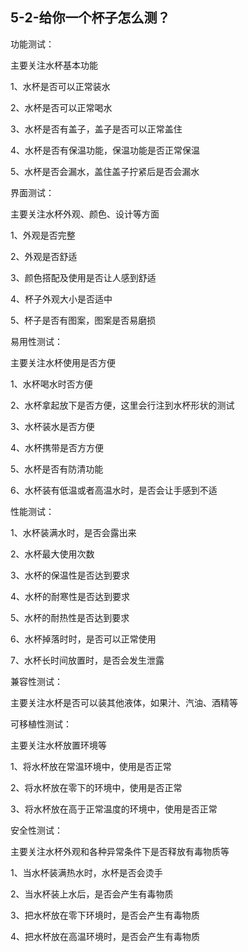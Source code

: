 ## 5-2-给你一个杯子怎么测？

功能测试：

主要关注水杯基本功能

1、水杯是否可以正常装水

2、水杯是否可以正常喝水

3、水杯是否有盖子，盖子是否可以正常盖住

4、水杯是否有保温功能，保温功能是否正常保温

5、水杯是否会漏水，盖住盖子拧紧后是否会漏水

界面测试：

主要关注水杯外观、颜色、设计等方面

1、外观是否完整

2、外观是否舒适

3、颜色搭配及使用是否让人感到舒适

4、杯子外观大小是否适中

5、杯子是否有图案，图案是否易磨损

易用性测试：

主要关注水杯使用是否方便

1、水杯喝水时否方便

2、水杯拿起放下是否方便，这里会行注到水杯形状的测试

3、水杯装水是否方便

4、水杯携带是否方方便

5、水杯是否有防清功能

6、水杯装有低温或者高温水时，是否会让手感到不适

性能测试：

1、水杯装满水时，是否会露出来

2、水杯最大使用次数

3、水杯的保温性是否达到要求

4、水杯的耐寒性是否达到要求

5、水杯的耐热性是否达到要求

6、水杯掉落时时，是否可以正常使用

7、水杯长时间放置时，是否会发生泄露

兼容性测试：

主要关注水杯是否可以装其他液体，如果汁、汽油、酒精等

可移植性测试：

主要关注水杯放置环境等

1、将水杯放在常温环境中，使用是否正常

2、将水杯放在零下的环境中，使用是否正常

3、将水杯放在高于正常温度的环境中，使用是否正常

安全性测试：

主要关注水杯外观和各种异常条件下是否释放有毒物质等

1、当水杯装满热水时，水杯是否会烫手

2、当水杯装上水后，是否会产生有毒物质

3、把水杯放在零下环境时，是否会产生有毒物质

4、把水杯放在高温环境时，是否会产生有毒物质
